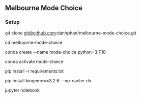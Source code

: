 ## Melbourne Mode Choice

### Setup

git clone git@github.com:danhphan/melbourne-mode-choice.git

cd melbourne-mode-choice

conda create --name mode-choice python=3.7.10

conda activate mode-choice

pip install -r requirements.txt

pip install biogeme==3.2.6 —no-cache-dir

jupyter notebook
